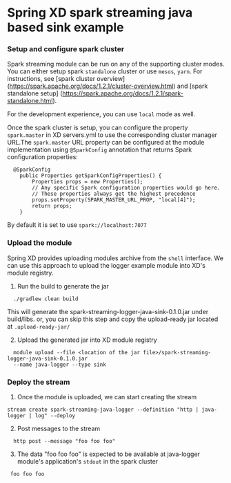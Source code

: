 Spring XD spark streaming java based sink example
=================

### Setup and configure spark cluster

Spark streaming module can be run on any of the supporting cluster modes.
You can either setup spark `standalone` cluster or use `mesos`, `yarn`. For instructions, see [spark cluster overview] (https://spark.apache.org/docs/1.2.1/cluster-overview.html) and [spark standalone setup] (https://spark.apache.org/docs/1.2.1/spark-standalone.html).

For the development experience, you can use `local` mode as well.

Once the spark cluster is setup, you can configure the property `spark.master` in XD servers.yml to use the corresponding cluster manager URL.The `spark.master` URL property can be configured at the module implementation using `@SparkConfig` annotation that returns Spark configuration properties:

```
  @SparkConfig
	public Properties getSparkConfigProperties() {
		Properties props = new Properties();
		// Any specific Spark configuration properties would go here.
		// These properties always get the highest precedence
		props.setProperty(SPARK_MASTER_URL_PROP, "local[4]");
		return props;
	}
```

By default it is set to use `spark://localhost:7077`

### Upload the module

Spring XD provides uploading modules archive from the `shell` interface. We can use this approach to upload the logger example module into XD's module registry.

1. Run the build to generate the jar

  ```
    ./gradlew clean build
  ```
  This will generate the spark-streaming-logger-java-sink-0.1.0.jar under build/libs.
  or, you can skip this step and copy the upload-ready jar located at `.upload-ready-jar/`
  
2. Upload the generated jar into XD module registry

  ```
    module upload --file <location of the jar file>/spark-streaming-logger-java-sink-0.1.0.jar 
    --name java-logger --type sink 
  ```
  
### Deploy the stream
1. Once the module is uploaded, we can start creating the stream

  ```
  stream create spark-streaming-java-logger --definition "http | java-logger | log" --deploy
  ```
  
2. Post messages to the stream

  ```
    http post --message "foo foo foo"
  ```
3. The data "foo foo foo" is expected to be available at java-logger module's application's `stdout` in the spark cluster

  ```
   foo foo foo
  ```

